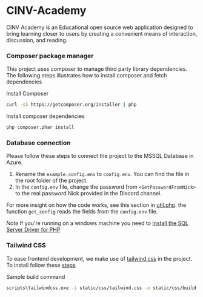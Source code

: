 # CINV-Academy
CINV Academy is an Educational open source web application designed to bring learning closer to users by creating a convenient means of interaction, discussion, and reading.

### Composer package manager
This project uses composer to manage third party library dependencies. The following steps illustrates how to install composer and fetch dependencies

Install Composer
``` bash
curl -sS https://getcomposer.org/installer | php
```

Install composer dependencies
``` bash
php composer.phar install
```

### Database connection
Please follow these steps to connect the project to the MSSQL Database in Azure.
1. Rename the `example.config.env` to `config.env`. You can find the file in the root folder of the project.
1. In the `config.env` file, change the password from `<GetPasswordFromNick>` to the real password Nick provided in the Discord channel.

For more insight on how the code works, see this section in [util.php](https://github.com/CINV-Project/CINV-Academy/blob/main/lib/utils.php#L9-L42). the function `get_config` reads the fields from the `config.env` file.

*Note* If you're running on a windows machine you need to [Install the SQL Server Driver for PHP](https://learn.microsoft.com/en-us/iis/application-frameworks/install-and-configure-php-on-iis/install-the-sql-server-driver-for-php)


### Tailwind CSS
To ease frontend development, we make use of [tailwind css](https://tailwindcss.com/docs) in the project. To install follow these [steps](https://tailwindcss.com/blog/standalone-cli)

Sample build command
``` bash
scripts\tailwindcss.exe -i static/css/tailwind.css -o static/css/build.css --watch
```